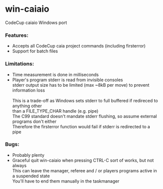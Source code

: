 # win-caiaio
CodeCup caiaio Windows port  

### Features:
- Accepts all CodeCup caia project commands (including firsterror)
- Support for batch files

### Limitations:
- Time measurement is done in milliseconds
- Player's program stderr is read from invisible consoles\
  stderr output size has to be limited (max ~8kB per move) to prevent information loss\
  \
  This is a trade-off as Windows sets stderr to full buffered if redireced to anything other\
  than a FILE_TYPE_CHAR handle (e.g. pipe)\
  The C99 standard doesn't mandate stderr flushing, so assume external programs don't either\
  Therefore the firsterror function would fail if stderr is redirected to a pipe
 
### Bugs:
- Probably plenty
- Graceful quit win-caiaio when pressing CTRL-C sort of works, but not always\
  This can leave the manager, referee and / or players programs active in a suspended state\
  You'll have to end them manually in the taskmanager